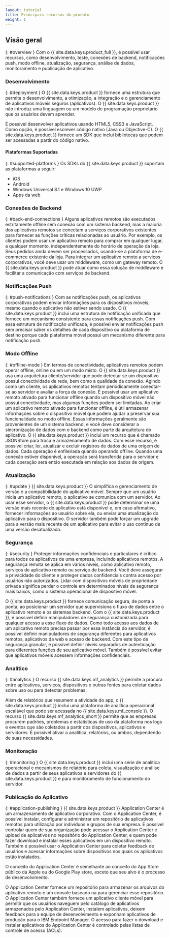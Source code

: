 ```yaml
---
layout: tutorial
title: Principais recursos do produto
weight: 1
---
```

<!-- NLS_CHARSET=UTF-8 -->
## Visão geral
{: #overview }
Com o {{ site.data.keys.product_full }}, é possível usar recursos, como desenvolvimento, teste, conexões de backend, notificações push, modo offline, atualização, segurança, análise de dados, monitoramento e publicação de aplicativo.

### Desenvolvimento
{: #deployment }
O {{ site.data.keys.product }} fornece uma estrutura que permite o desenvolvimento, a otimização, a integração e o gerenciamento de aplicativos móveis seguros (aplicativos). O {{ site.data.keys.product }} não introduz uma linguagem ou um modelo de programação proprietário que os usuários devem aprender.

É possível desenvolver aplicativos usando HTML5, CSS3 e JavaScript. Como opção, é possível escrever código nativo (Java ou Objective-C). O {{ site.data.keys.product }} fornece um SDK que inclui bibliotecas que podem ser acessadas a partir do código nativo.

#### Plataformas Suportadas
{: #supported-platforms }
Os SDKs do {{ site.data.keys.product }} suportam as plataformas a seguir:

* iOS
* Android
* Windows Universal 8.1 e Windows 10 UWP
* Apps da web

### Conexões de Backend
{: #back-end-connections }
Alguns aplicativos remotos são executados estritamente offline sem conexão com um sistema backend, mas a maioria dos aplicativos remotos se conectam a serviços corporativos existentes para fornecer as funções críticas relacionadas ao usuário. Por exemplo, os clientes podem usar um aplicativo remoto para comprar em qualquer lugar, a qualquer momento, independentemente do horário de operação da loja. Seus pedidos ainda devem ser processados, usando-se a plataforma de e-commerce existente da loja. Para integrar um aplicativo remoto a serviços corporativos, você deve usar um middleware, como um gateway remoto. O {{ site.data.keys.product }} pode atuar como essa solução de middleware e facilitar a comunicação com serviços de backend.

### Notificações Push
{: #push-notifications }
Com as notificações push, os aplicativos corporativos podem enviar informações para os dispositivos móveis, mesmo quando o aplicativo não estiver sendo usado. O {{ site.data.keys.product }} inclui uma estrutura de notificação unificada que fornece um mecanismo consistente para essas notificações push. Com essa estrutura de notificação unificada, é possível enviar notificações push sem precisar saber os detalhes de cada dispositivo ou plataforma de destino porque cada plataforma móvel possui um mecanismo diferente para notificação push.

### Modo Offline
{: #offline-mode }
Em termos de conectividade, aplicativos remotos podem operar offline, online ou em um modo misto. O {{ site.data.keys.product }} usa uma arquitetura cliente/servidor que pode detectar se um dispositivo possui conectividade de rede, bem como a qualidade da conexão. Agindo como um cliente, os aplicativos remotos tentam periodicamente conectar-se ao servidor e avaliar a força da conexão. É possível usar um aplicativo remoto ativado para funcionar offline quando um dispositivo móvel não possui conectividade, mas algumas funções podem ser limitadas. Ao criar um aplicativo remoto ativado para funcionar offline, é útil armazenar informações sobre o dispositivo móvel que podem ajudar a preservar sua funcionalidade no modo offline. Essas informações geralmente são provenientes de um sistema backend, e você deve considerar a sincronização de dados com o backend como parte da arquitetura do aplicativo. O {{ site.data.keys.product }} inclui um recurso que é chamado JSONStore para troca e armazenamento de dados. Com esse recurso, é possível criar, ler, atualizar e excluir registros de dados de uma origem de dados. Cada operação é enfileirada quando operando offline. Quando uma conexão estiver disponível, a operação será transferida para o servidor e cada operação será então executada em relação aos dados de origem.

### Atualização
{: #update }
{{ site.data.keys.product }} O simplifica o gerenciamento de versão e a compatibilidade do aplicativo móvel. Sempre que um usuário inicia um aplicativo remoto, o aplicativo se comunica com um servidor. Ao usar esse servidor, o {{ site.data.keys.product }} pode determinar se uma versão mais recente do aplicativo está disponível e, em caso afirmativo, fornecer informações ao usuário sobre ela, ou enviar uma atualização do aplicativo para o dispositivo. O servidor também pode forçar um upgrade para a versão mais recente de um aplicativo para evitar o uso contínuo de uma versão desatualizada.

### Segurança
{: #security }
Proteger informações confidenciais e particulares é crítico para todos os aplicativos de uma empresa, incluindo aplicativos remotos. A segurança remota se aplica em vários níveis, como aplicativo remoto, serviços de aplicativo remoto ou serviço de backend. Você deve assegurar a privacidade do cliente e proteger dados confidenciais contra acesso por usuários não autorizados. Lidar com dispositivos móveis de propriedade privada significa perder o controle em determinados níveis de segurança mais baixos, como o sistema operacional de dispositivo móvel.

O {{ site.data.keys.product }} fornece comunicação segura, de ponta a ponta, ao posicionar um servidor que supervisiona o fluxo de dados entre o aplicativo remoto e os sistemas backend. Com o {{ site.data.keys.product }}, é possível definir manipuladores de segurança customizada para qualquer acesso a esse fluxo de dados. Como todo acesso aos dados de um aplicativo remoto precisa passar por essa instância do servidor, é possível definir manipuladores de segurança diferentes para aplicativos remotos, aplicativos da web e acesso de backend. Com este tipo de segurança granular, é possível definir níveis separados de autenticação para diferentes funções de seu aplicativo móvel. Também é possível evitar que aplicativos móveis acessem informações confidenciais.

### Analítico
{: #analytics }
O recurso {{ site.data.keys.mf_analytics }} permite a procura entre aplicativos, serviços, dispositivos e outras fontes para coletar dados sobre uso ou para detectar problemas.

Além de relatórios que resumem a atividade do app, o {{ site.data.keys.product }} inclui uma plataforma de analítica operacional escalável que pode ser acessada no {{ site.data.keys.mf_console }}. O recurso {{ site.data.keys.mf_analytics_short }} permite que as empresas procurem padrões, problemas e estatísticas de uso da plataforma nos logs e eventos que são coletados a partir dos dispositivos, aplicativos e servidores. É possível ativar a analítica, relatórios, ou ambos, dependendo de suas necessidades.

### Monitoração
{: #monitoring }
O {{ site.data.keys.product }} inclui uma série de analítica operacional e mecanismos de relatório para coleta, visualização e análise de dados a partir de seus aplicativos e servidores do {{ site.data.keys.product }} e para monitoramento de funcionamento do servidor.

### Publicação do Aplicativo
{: #application-publishing }
{{ site.data.keys.product }} Application Center é um armazenamento de aplicativo corporativo. Com o Application Center, é possível instalar, configurar e administrar um repositório de aplicativos remotos para utilização por indivíduos e grupos de sua empresa. É possível controlar quem de sua organização pode acessar o Application Center e upload de aplicativos no repositório do Application Center, e quem pode fazer download e instalar esses aplicativos em um dispositivo remoto. Também é possível usar o Application Center para coletar feedback de usuários e acessar informações sobre dispositivos nos quais os aplicativos estão instalados.

O conceito do Application Center é semelhante ao conceito do App Store público da Apple ou do Google Play store, exceto que seu alvo é o processo de desenvolvimento.

O Application Center fornece um repositório para armazenar os arquivos do aplicativo remoto e um console baseado na para gerenciar esse repositório. O Application Center também fornece um aplicativo cliente móvel para permitir que os usuários naveguem pelo catálogo de aplicativos armazenados pelo Application Center, instalem aplicativos, deixem feedback para a equipe de desenvolvimento e exponham aplicativos de produção para o IBM Endpoint Manager. O acesso para fazer o download e instalar aplicativos do Application Center é controlado pelas listas de controle de acesso (ACLs).
